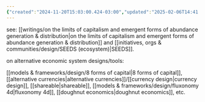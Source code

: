 ```yaml
---
{"created":"2024-11-20T15:03:00.424-03:00","updated":"2025-02-06T14:41:37.489-03:00","aliases":["economic system","economic systems"],"tags":["🌱","metacrisis","economics","design"],"notestage":["🌱"],"relevancescore":97,"dg-publish":true,"permalink":"/diagnosis/self-terminating-economic-system/","dgPassFrontmatter":true}
---
```


see: [[writings/on the limits of capitalism and emergent forms of abundance generation & distribution\|on the limits of capitalism and emergent forms of abundance generation & distribution]] and [[initiatives, orgs & communities/design/SEEDS (ecosystem)\|SEEDS]].

on alternative economic system designs/tools:

[[models & frameworks/design/8 forms of capital\|8 forms of capital]], [[alternative currencies\|alternative currencies]]/[[currency design\|currency design]], [[shareable\|shareable]], [[models & frameworks/design/fluxonomy 4d\|fluxonomy 4d]], [[doughnut economics\|doughnut economics]], etc.